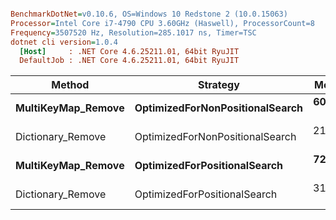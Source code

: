 ``` ini

BenchmarkDotNet=v0.10.6, OS=Windows 10 Redstone 2 (10.0.15063)
Processor=Intel Core i7-4790 CPU 3.60GHz (Haswell), ProcessorCount=8
Frequency=3507520 Hz, Resolution=285.1017 ns, Timer=TSC
dotnet cli version=1.0.4
  [Host]     : .NET Core 4.6.25211.01, 64bit RyuJIT
  DefaultJob : .NET Core 4.6.25211.01, 64bit RyuJIT


```
 |             Method |                        Strategy |     Mean |     Error |    StdDev | Scaled |   Gen 0 |  Gen 1 | Allocated |
 |------------------- |-------------------------------- |---------:|----------:|----------:|-------:|--------:|-------:|----------:|
 | **MultiKeyMap_Remove** | **OptimizedForNonPositionalSearch** | **603.8 us** | **3.5025 us** | **3.1049 us** |   **2.75** | **68.3594** |      **-** | **283.21 KB** |
 |  Dictionary_Remove | OptimizedForNonPositionalSearch | 219.7 us | 0.4560 us | 0.3808 us |   1.00 | 36.6211 |      - |  150.4 KB |
 | **MultiKeyMap_Remove** |    **OptimizedForPositionalSearch** | **727.5 us** | **2.3995 us** | **2.0037 us** |   **2.31** | **96.6797** | **0.9766** | **398.04 KB** |
 |  Dictionary_Remove |    OptimizedForPositionalSearch | 315.0 us | 2.0312 us | 1.8006 us |   1.00 | 53.2227 | 0.4883 | 218.35 KB |
